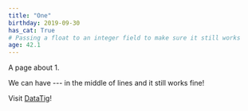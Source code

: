 ```yaml
---
title: "One"
birthday: 2019-09-30
has_cat: True
# Passing a float to an integer field to make sure it still works
age: 42.1
---
```


A page about 1.

We can have --- in the middle of lines and it still works fine!

Visit [DataTig](https://www.datatig.com)!
